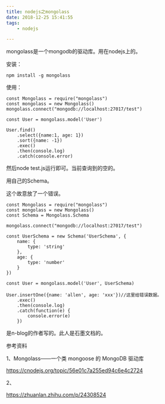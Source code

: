 ```yaml
---
title: nodejs之mongolass
date: 2018-12-25 15:41:55
tags:
	- nodejs

---
```




mongolass是一个mongodb的驱动库。用在nodejs上的。

安装：

```
npm install -g mongolass
```

使用：

```
const Mongolass = require("mongolass")
const mongolass = new Mongolass()
mongolass.connect("mongodb://localhost:27017/test")

const User = mongolass.model('User')

User.find()
    .select({name:1, age: 1})
    .sort({name: -1})
    .exec()
    .then(console.log)
    .catch(console.error)
```

然后node test.js运行即可。当前查询到的空的。

用自己的Schema。

这个故意放了一个错误。

```
const Mongolass = require("mongolass")
const mongolass = new Mongolass()
const Schema = Mongolass.Schema

mongolass.connect("mongodb://localhost:27017/test")

const UserSchema = new Schema('UserSchema', {
    name: {
        type: 'string'
    },
    age: {
        type: 'number'
    }
})

const User = mongolass.model('User', UserSchema)

User.insertOne({name: 'allen', age: 'xxx'})//这里给错误数据。
    .exec()
    .then(console.log)
    .catch(function(e) {
        console.error(e)
    })
```





是n-blog的作者写的。此人是石墨文档的。



参考资料

1、Mongolass——一个类 mongoose 的 MongoDB 驱动库

https://cnodejs.org/topic/56e01c7a255ed94c6e4c2724

2、

https://zhuanlan.zhihu.com/p/24308524
